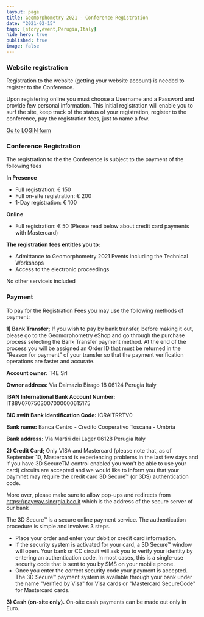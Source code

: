 ```yaml
---
layout: page
title: Geomorphometry 2021 - Conference Registration
date: "2021-02-15"
tags: [story,event,Perugia,Italy]
hide_hero: true
published: true
image: false
---
```



### Website registration

Registration to the website (getting your website account) is needed to register to the Conference.

Upon registering online you must choose a Username and a Password and provide few personal information. This initial registration will enable you to surf the site, keep track of the status of your registration, register to the conference, pay the registration fees, just to name a few. 

[Go to LOGIN form](http://geomorphometry2021.org/index.php/component/users/?view=registration)


### Conference Registration

The registration to the the Conference is subject to the payment of the following fees

**In Presence**
- Full registration: € 150
- Full on-site registration: € 200
- 1-Day registration: € 100

**Online**

- Full registration: € 50 (Please read below about credit card payments with Mastercard)

**The registration fees entitles you to:**

- Admittance to Geomorphometry 2021 Events including the Technical Workshops
- Access to the electronic proceedings 

 No other serviceis included
 
### Payment

To pay for the Registration Fees you may use the following methods of payment:

**1) Bank Transfer;**
If you wish to pay by bank transfer, before making it out, please go to the Geomorphometry eShop and go through the purchase process selecting the Bank Transfer payment method. At the end of the process you will be assigned an Order ID that must be returned in the "Reason for payment" of your transfer so that the payment verification operations are faster and accurate.

**Account owner:**
T4E Srl

**Owner address:**
Via Dalmazio Birago 18
06124 Perugia
Italy

**IBAN International Bank Account Number:**
IT88V0707503007000000615175

**BIC swift Bank Identification Code:**
ICRAITRRTV0

**Bank name:**
Banca Centro - Credito Cooperativo Toscana - Umbria

**Bank address:**
Via Martiri dei Lager
06128 Perugia
Italy

**2) Credit Card;**
Only VISA and Mastercard (please note that, as of September 10, Mastercard is experiencing problems in the last few days and if you have 3D SecureTM control enabled you won't be able to use your card) circuits are accepted and we would like to inform you that your paymnet may require the credit card 3D Secure™ (or 3DS) authentication code.

More over,  please make sure to allow pop-ups and redirects from https://payway.sinergia.bcc.it which is the address of the secure server of our bank

The 3D Secure™ is a secure online payment service. The authentication procedure is simple and involves 3 steps.
- Place your order and enter your debit or credit card information.
- If the security system is activated for your card, a 3D Secure™ window will open. Your bank or CC circuit will ask you to verify your identity by entering an authentication code.
In most cases, this is a single-use security code that is sent to you by SMS on your mobile phone.
- Once you enter the correct security code your payment is accepted.
The 3D Secure™ payment system is available through your bank under the name "Verified by Visa" for Visa cards or "Mastercard SecureCode" for Mastercard cards.

**3) Cash (on-site only).**
On-site cash payments can be made out only in Euro.